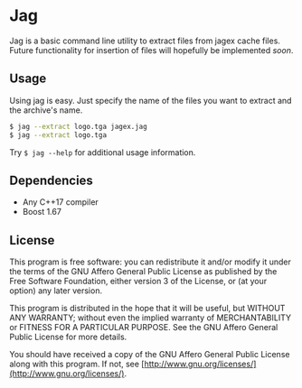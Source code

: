 # Jag

Jag is a basic command line utility to extract files from jagex cache files. Future functionality for insertion of files will hopefully be implemented _soon_.

## Usage

Using jag is easy. Just specify the name of the files you want to extract and the archive's name.
```bash
$ jag --extract logo.tga jagex.jag
$ jag --extract logo.tga
```
Try `$ jag --help` for additional usage information.

## Dependencies

* Any C++17 compiler
* Boost 1.67

## License
This program is free software: you can redistribute it and/or modify it under the terms of the GNU Affero General Public License as published by the Free Software Foundation, either version 3 of the License, or (at your option) any later version.

This program is distributed in the hope that it will be useful, but WITHOUT ANY WARRANTY; without even the implied warranty of MERCHANTABILITY or FITNESS FOR A PARTICULAR PURPOSE. See the GNU Affero General Public License for more details.

You should have received a copy of the GNU Affero General Public License along with this program. If not, see [http://www.gnu.org/licenses/](http://www.gnu.org/licenses/).

